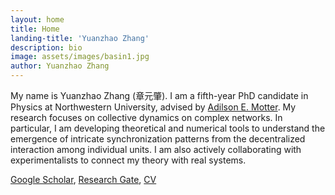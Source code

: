 ```yaml
---
layout: home
title: Home
landing-title: 'Yuanzhao Zhang'
description: bio
image: assets/images/basin1.jpg
author: Yuanzhao Zhang
---
```


My name is Yuanzhao Zhang (章元肇). I am a fifth-year PhD candidate in Physics at Northwestern University, advised by [Adilson E. Motter](http://dyn.phys.northwestern.edu/). My research focuses on collective dynamics on complex networks. In particular, I am developing theoretical and numerical tools to understand the emergence of intricate synchronization patterns from the decentralized interaction among individual units. I am also actively collaborating with experimentalists to connect my theory with real systems.

<a href="https://scholar.google.com/citations?user=xueImSMAAAAJ&hl=en">Google Scholar</a>, <a href="https://www.researchgate.net/profile/Yuanzhao_Zhang">Research Gate</a>, <a href="assets/cv.pdf">CV</a>
